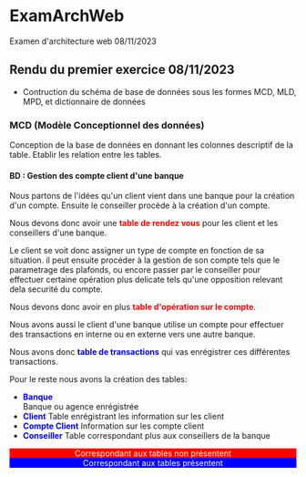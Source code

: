 # ExamArchWeb
Examen d'architecture web 08/11/2023

## Rendu du premier exercice 08/11/2023
* Contruction du schéma de base de données sous les formes MCD, MLD, MPD, et dictionnaire de données 

### MCD (Modèle Conceptionnel des données)
Conception de la base de données en donnant les colonnes descriptif de la table. Etablir les relation entre les tables.
#### BD : Gestion des compte client d'une banque
Nous partons de l'idées qu'un client vient dans une banque pour la création d'un compte. Ensuite le conseiller procède à la création d'un compte. 

Nous devons donc avoir une <strong><span style="color:red;">table de rendez vous</span></strong> pour les client et les conseillers d'une banque.

Le client se voit donc assigner un type de compte en fonction de sa situation. il peut ensuite procéder à la gestion de son compte tels que le parametrage des plafonds,  ou encore passer par le conseiller pour effectuer certaine opération plus delicate tels qu'une opposition relevant dela securité du compte.

Nous devons donc avoir en plus <strong><span style="color:red;">table d'opération sur le compte</span></strong>.

Nous avons aussi le client d'une banque utilise un compte pour effectuer des transactions en  interne ou en externe vers une autre banque.

Nous avons donc <strong><span style="color:blue;">table de transactions</span></strong> qui vas enrégistrer ces différentes transactions.

Pour le reste nous avons la création des tables:
* <strong><span style="color:blue;">Banque</span></strong>     
Banque ou agence enrégistrée
* <strong><span style="color:blue;">Client</span></strong> 
Table enrégistrant les information sur les client
* <strong><span style="color:blue;">Compte Client</span></strong> 
Information sur les compte client
* <strong><span style="color:blue;">Conseiller</span></strong> 
Table correspondant plus aux conseillers de la banque

<div style="background:red;color:white;text-align:center">Correspondant aux tables non présentent</div>
<div style="background:blue;color:white;text-align:center">Correspondant aux tables présentent</div>
 